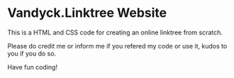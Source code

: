 # Vandyck.Linktree Website

This is a HTML and CSS code for creating an online linktree from scratch.

Please do credit me or inform me if you refered my code or use it, kudos to you if you do so.

Have fun coding!
